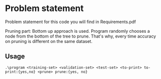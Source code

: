 Problem statement
=================

Problem statement for this code you will find in Requirements.pdf

Pruning part: Bottom up approach is used. Program randomly chooses a node from the bottom of the tree to prune. That's why, every time accuracy on pruning is different on the same dataset.

Usage
-----

    .\program <training-set> <validation-set> <test-set> <to-print> to-print:{yes,no} <prune> prune:{yes, no}
